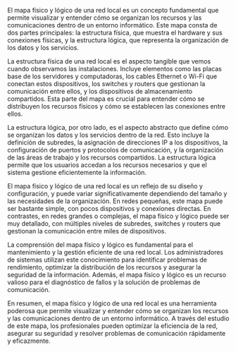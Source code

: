El mapa físico y lógico de una red local es un concepto fundamental que permite visualizar y entender cómo se organizan los recursos y las comunicaciones dentro de un entorno informático. Este mapa consta de dos partes principales: la estructura física, que muestra el hardware y sus conexiones físicas, y la estructura lógica, que representa la organización de los datos y los servicios.

La estructura física de una red local es el aspecto tangible que vemos cuando observamos las instalaciones. Incluye elementos como las placas base de los servidores y computadoras, los cables Ethernet o Wi-Fi que conectan estos dispositivos, los switches y routers que gestionan la comunicación entre ellos, y los dispositivos de almacenamiento compartidos. Esta parte del mapa es crucial para entender cómo se distribuyen los recursos físicos y cómo se establecen las conexiones entre ellos.

La estructura lógica, por otro lado, es el aspecto abstracto que define cómo se organizan los datos y los servicios dentro de la red. Esto incluye la definición de subredes, la asignación de direcciones IP a los dispositivos, la configuración de puertos y protocolos de comunicación, y la organización de las áreas de trabajo y los recursos compartidos. La estructura lógica permite que los usuarios accedan a los recursos necesarios y que el sistema gestione eficientemente la información.

El mapa físico y lógico de una red local es un reflejo de su diseño y configuración, y puede variar significativamente dependiendo del tamaño y las necesidades de la organización. En redes pequeñas, este mapa puede ser bastante simple, con pocos dispositivos y conexiones directas. En contrastes, en redes grandes o complejas, el mapa físico y lógico puede ser muy detallado, con múltiples niveles de subredes, switches y routers que gestionan la comunicación entre miles de dispositivos.

La comprensión del mapa físico y lógico es fundamental para el mantenimiento y la gestión eficiente de una red local. Los administradores de sistemas utilizan este conocimiento para identificar problemas de rendimiento, optimizar la distribución de los recursos y asegurar la seguridad de la información. Además, el mapa físico y lógico es un recurso valioso para el diagnóstico de fallos y la solución de problemas de comunicación.

En resumen, el mapa físico y lógico de una red local es una herramienta poderosa que permite visualizar y entender cómo se organizan los recursos y las comunicaciones dentro de un entorno informático. A través del estudio de este mapa, los profesionales pueden optimizar la eficiencia de la red, asegurar su seguridad y resolver problemas de comunicación rápidamente y eficazmente.
